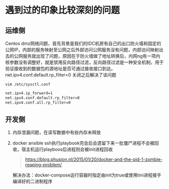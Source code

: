 # 遇到过的印象比较深刻的问题


## 运维侧

Centos dmz网络问题，首先背景是我们的IDC机房有自己的出口防火墙和固定的公网IP，内部的服务映射至公网之后外部访问公网服务没有问题，内部访问映射出去的公网服务就出现了问题，原因在于防火墙做了地址转换后，内网ng有一项内核参数没有调整好，就是禁用反向路径过滤，反向路径过滤是一种安全机制，用于验证接收到的数据包的源地址是否可通过接收接口到达。net.ipv4.conf.default.rp_filter=0 关闭之后解决了该问题

`vim /etc/sysctl.conf`
```bash
net.ipv4.ip_forward=1
net.ipv4.conf.default.rp_filter=0     
net.ipv4.conf.all.rp_filter=0
```

## 开发侧

1. 内存泄漏问题，在读写数据中有些内存未释放

2. docker ansible ssh执行playbook完会后会遗留下来一批僵尸进程不会被回收，宿主机运行playboos后进程则会被init进程回收
    > https://blog.phusion.nl/2015/01/20/docker-and-the-pid-1-zombie-reaping-problem/

    解决办法：docker-compose运行容器时指定由init为true或使用tini进程接手编译好的二进制程序

